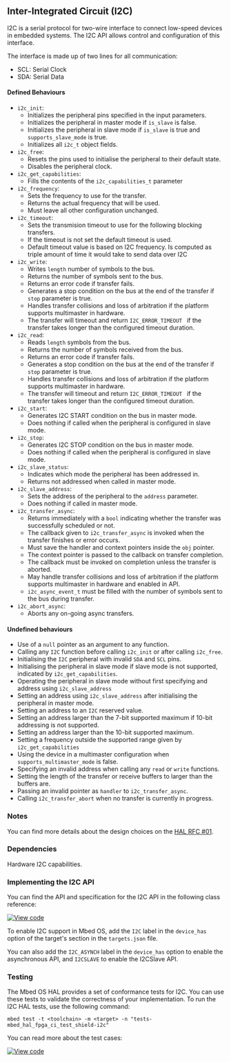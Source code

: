 ## Inter-Integrated Circuit (I2C)

I2C is a serial protocol for two-wire interface to connect low-speed devices
in embedded systems. The I2C API allows control and configuration of this
interface.

The interface is made up of two lines for all communication:
  - SCL: Serial Clock
  - SDA: Serial Data

#### Defined Behaviours

- `i2c_init`:
  - Initializes the peripheral pins specified in the input parameters.
  - Initializes the peripheral in master mode if `is_slave` is false.
  - Initializes the peripheral in slave mode if `is_slave` is true and `supports_slave_mode` is true.
  - Initializes all `i2c_t` object fields.
- `i2c_free`:
  - Resets the pins used to initialise the peripheral to their default state.
  - Disables the peripheral clock.
- `i2c_get_capabilities`:
  - Fills the contents of the `i2c_capabilities_t` parameter
- `i2c_frequency`:
  - Sets the frequency to use for the transfer.
  - Returns the actual frequency that will be used.
  - Must leave all other configuration unchanged.
- `i2c_timeout`:
  - Sets the transmision timeout to use for the following blocking transfers.
  - If the timeout is not set the default timeout is used.
  - Default timeout value is based on I2C frequency. Is computed as triple amount of time it would take to send data over I2C
- `i2c_write`:
  - Writes `length` number of symbols to the bus.
  - Returns the number of symbols sent to the bus.
  - Returns an error code if transfer fails.
  - Generates a stop condition on the bus at the end of the transfer if `stop` parameter is true.
  - Handles transfer collisions and loss of arbitration if the platform supports multimaster in hardware.
  - The transfer will timeout and return `I2C_ERROR_TIMEOUT ` if the transfer takes longer than the configured timeout duration.
- `i2c_read`:
  - Reads `length` symbols from the bus.
  - Returns the number of symbols received from the bus.
  - Returns an error code if transfer fails.
  - Generates a stop condition on the bus at the end of the transfer if `stop` parameter is true.
  - Handles transfer collisions and loss of arbitration if the platform supports multimaster in hardware.
  - The transfer will timeout and return `I2C_ERROR_TIMEOUT ` if the transfer takes longer than the configured timeout duration.
- `i2c_start`:
  - Generates I2C START condition on the bus in master mode.
  - Does nothing if called when the peripheral is configured in slave mode.
- `i2c_stop`:
  - Generates I2C STOP condition on the bus in master mode.
  - Does nothing if called when the peripheral is configured in slave mode.
- `i2c_slave_status`:
  - Indicates which mode the peripheral has been addressed in.
  - Returns not addressed when called in master mode.
- `i2c_slave_address`:
  - Sets the address of the peripheral to the `address` parameter.
  - Does nothing if called in master mode.
- `i2c_transfer_async`:
  - Returns immediately with a `bool` indicating whether the transfer was successfully scheduled or not.
  - The callback given to `i2c_transfer_async` is invoked when the transfer finishes or error occurs.
  - Must save the handler and context pointers inside the `obj` pointer.
  - The context pointer is passed to the callback on transfer completion.
  - The callback must be invoked on completion unless the transfer is aborted.
  - May handle transfer collisions and loss of arbitration if the platform supports multimaster in hardware and enabled in API.
  - `i2c_async_event_t` must be filled with the number of symbols sent to the bus during transfer.
- `i2c_abort_async`:
  - Aborts any on-going async transfers.

#### Undefined behaviours

- Use of a `null` pointer as an argument to any function.
- Calling any `I2C` function before calling `i2c_init` or after calling `i2c_free`.
- Initialising the `I2C` peripheral with invalid `SDA` and `SCL` pins.
- Initialising the peripheral in slave mode if slave mode is not supported, indicated by `i2c_get_capabilities`.
- Operating the peripheral in slave mode without first specifying and address using `i2c_slave_address`
- Setting an address using `i2c_slave_address` after initialising the peripheral in master mode.
- Setting an address to an `I2C` reserved value.
- Setting an address larger than the 7-bit supported maximum if 10-bit addressing is not supported.
- Setting an address larger than the 10-bit supported maximum.
- Setting a frequency outside the supported range given by `i2c_get_capabilities`
- Using the device in a multimaster configuration when `supports_multimaster_mode` is false.
- Specifying an invalid address when calling any `read` or `write` functions.
- Setting the length of the transfer or receive buffers to larger than the buffers are.
- Passing an invalid pointer as `handler` to `i2c_transfer_async`.
- Calling `i2c_transfer_abort` when no transfer is currently in progress.

### Notes

You can find more details about the design choices on the [HAL RFC #01](https://github.com/ARMmbed/mbed-os/blob/feature-i2c/docs/design-documents/hal/0001-i2c-overhaul.md).

### Dependencies

Hardware I2C capabilities.

### Implementing the I2C API

You can find the API and specification for the I2C API in the following class reference:

[![View code](https://www.mbed.com/embed/?type=library)](http://os-doc-builder.test.mbed.com/docs/development/feature-i2c-doxy/classmbed_1_1_i_2_c.html)

To enable I2C support in Mbed OS, add the `I2C` label in the `device_has` option of the target's section in the `targets.json` file.

You can also add the `I2C_ASYNCH` label in the `device_has` option to enable the asynchronous API,
and `I2CSLAVE` to enable the I2CSlave API.

### Testing

The Mbed OS HAL provides a set of conformance tests for I2C. You can use these tests to validate the correctness of your implementation. To run the I2C HAL tests, use the following command:

```
mbed test -t <toolchain> -m <target> -n "tests-mbed_hal_fpga_ci_test_shield-i2c"
```

You can read more about the test cases:

[![View code](https://www.mbed.com/embed/?type=library)](http://os-doc-builder.test.mbed.com/docs/development/feature-hal-i2c-doxy/group__hal__i2c__tests.html)

